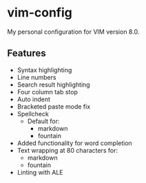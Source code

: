 # vim-config
My personal configuration for VIM version 8.0.
## Features
* Syntax highlighting
* Line numbers
* Search result highlighting
* Four column tab stop
* Auto indent
* Bracketed paste mode fix
* Spellcheck
  * Default for:
    * markdown
    * fountain
* Added functionality for word completion
* Text wrapping at 80 characters for:
  * markdown
  * fountain
* Linting with ALE
